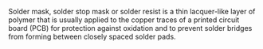 Solder mask, solder stop mask or solder resist is a thin lacquer-like layer of polymer that is usually applied to the copper traces of a printed circuit board (PCB) for protection against oxidation and to prevent solder bridges from forming between closely spaced solder pads. 